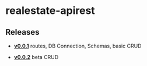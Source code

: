 # realestate-apirest

## Releases

- **[v0.0.1](https://github.com/romanmartini/realestate-apirest/tree/v0.0.1)** routes, DB Connection, Schemas, basic CRUD

- **[v0.0.2](https://github.com/romanmartini/realestate-apirest/tree/v0.0.2)** beta CRUD